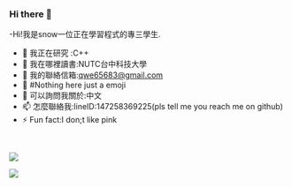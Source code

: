 ### Hi there 👋

-Hi!我是snow一位正在學習程式的專三學生.
- 🔭 我正在研究 :C++
- 🌱 我在哪裡讀書:NUTC台中科技大學
- 👯 我的聯絡信箱:qwe65683@gmail.com
- 🤔 #Nothing here just a emoji
- 💬 可以詢問我關於:中文
- 📫 怎麼聯絡我:lineID:147258369225(pls tell me you reach me on github)
- ⚡ Fun fact:I don;t like pink
</br>

![](https://img.shields.io/badge/%E7%A8%8B%E5%BC%8F%E5%B7%A5%E5%85%B7-Vscode-yellowgreen)
</br>

![](https://img.shields.io/badge/%E6%93%85%E9%95%B7%E8%AA%9E%E8%A8%80-C-yellowgreen)

